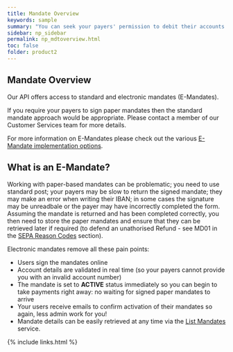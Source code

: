 ```yaml
---
title: Mandate Overview
keywords: sample
summary: "You can seek your payers' permission to debit their accounts with a paper mandate or via an e-mandate. Our APIs allow you to work with either approach."
sidebar: np_sidebar
permalink: np_mdtoverview.html
toc: false
folder: product2
---
```



## Mandate Overview

Our API offers access to standard and electronic mandates (E-Mandates).

If you require your payers to sign paper mandates then the standard mandate approach would be appropriate. Please contact a member of our Customer Services team for more details.

For more information on E-Mandates please check out the various <a href="em_overview.html">E-Mandate implementation options</a>.


## What is an E-Mandate?

Working with paper-based mandates can be problematic; you need to use standard post; your payers may be slow to return the signed mandate; they may make an error when writing their IBAN; in some cases the signature may be unreadbale or the payer may have incorrectly completed the form. Assuming the mandate is returned and has been completed correctly, you then need to store the paper mandates and ensure that they can be retrieved later if required (to defend an unathorised Refund - see MD01 in the <a href = "np_separeasons.html">SEPA Reason Codes</a> section).

Electronic mandates remove all these pain points:

* Users sign the mandates online
* Account details are validated in real time (so your payers cannot provide you with an invalid account number)
* The mandate is set to <b>ACTIVE</b> status immediately so you can begin to take payments right away: no waiting for signed paper mandates to arrive
* Your users receive emails to confirm activation of their mandates so again, less admin work for you!
* Mandate details can be easily retrieved at any time via the <a href = "np_listmandates.html">List Mandates</a> service.

{% include links.html %}
